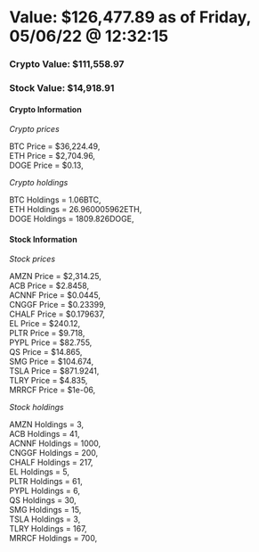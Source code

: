# Value: $126,477.89 as of Friday, 05/06/22 @ 12:32:15 

### Crypto Value: $111,558.97

### Stock Value: $14,918.91

#### Crypto Information 
*Crypto prices* 

BTC Price = $36,224.49,  
ETH Price = $2,704.96,  
DOGE Price = $0.13,  


*Crypto holdings* 

BTC Holdings = 1.06BTC,  
ETH Holdings = 26.960005962ETH,  
DOGE Holdings = 1809.826DOGE,  


#### Stock Information 

*Stock prices* 

AMZN Price = $2,314.25,  
ACB Price = $2.8458,  
ACNNF Price = $0.0445,  
CNGGF Price = $0.23399,  
CHALF Price = $0.179637,  
EL Price = $240.12,  
PLTR Price = $9.718,  
PYPL Price = $82.755,  
QS Price = $14.865,  
SMG Price = $104.674,  
TSLA Price = $871.9241,  
TLRY Price = $4.835,  
MRRCF Price = $1e-06,  


*Stock holdings* 

AMZN Holdings = 3,  
ACB Holdings = 41,  
ACNNF Holdings = 1000,  
CNGGF Holdings = 200,  
CHALF Holdings = 217,  
EL Holdings = 5,  
PLTR Holdings = 61,  
PYPL Holdings = 6,  
QS Holdings = 30,  
SMG Holdings = 15,  
TSLA Holdings = 3,  
TLRY Holdings = 167,  
MRRCF Holdings = 700,  


